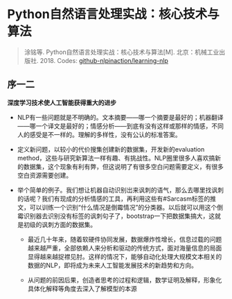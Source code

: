 # Python自然语言处理实战：核心技术与算法
> 涂铭等. Python自然语言处理实战：核心技术与算法[M]. 北京：机械工业出版社. 2018. 
> Codes: [github-nlpinaction/learning-nlp](https://github.com/nlpinaction/learning-nlp) 

## 序一二
**深度学习技术使人工智能获得重大的进步**

- NLP有一些问题就是不明确的。文本摘要——哪一个摘要是最好的；机器翻译——哪一个译文是最好的；情感分析——到底有没有这样或那样的情感，不同人的感受是不一样的。理解的多样性，没有公认的标准答案。

- 定义新问题，以较小的代价搜集创建新的数据集，开发新的evaluation method，这些与研究新算法一样有趣、有挑战性。NLP圈里很多人喜欢搞新的数据集，这个现象有利有弊，但这说明了有很多空白问题需要定义，有很多空白资源需要创建。

- 举个简单的例子。我们想让机器自动识别岀来讽刺的语气，那么去哪里找讽刺的话呢？我们有现成的分析情感的工具，再利用这些有#Sarcasm标签的推文，可以训练一个识别“什么情况是倒霉情况”的分类器。以后就可以用这个倒霉识别器去识别没有标签的讽刺句子了，bootstrap一下把数据集搞大，这就是初级的讽刺方面的数据集。

    - 最近几十年来，随着软硬件协同发展，数据爆炸性增长，信息过载的问题越来越严重，全部依赖人来分析和驱动的传统方式，面对海量信息的局面显得越来越捉襟见肘。这样的情况下，能够自动化处理大规模文本相关的数据的NLP，即将成为未来人工智能发展技术的新趋势和方向。

    - 从问题的前因后果，创造者思考的过程和逻辑，数学证明及解释，形象化具体化解释等角度去深入了解模型的本源
